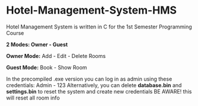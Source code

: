# Hotel-Management-System-HMS

Hotel Management System is written in C for the 1st Semester Programming Course

**2 Modes: Owner - Guest**

**Owner Mode:** Add - Edit - Delete Rooms

**Guest Mode:** Book - Show Room

In the precompiled .exe version you can log in as admin using these credentials: Admin - 123
Alternatively, you can delete **database.bin** and **settings.bin** to reset the system and create new credentials
BE AWARE! this will reset all room info
